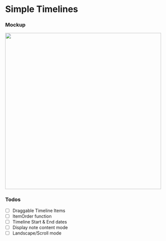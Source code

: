 # Simple Timelines

### Mockup
 
<img src="https://github.com/santosh-limbu/simple-timelines/assets/44482928/cc84dd64-3146-43d9-9b34-892c40155e5f" width="500">

### Todos
- [ ] Draggable Timeline Items
- [ ] ItemOrder function 
- [ ] Timeline Start & End dates
- [ ] Display note content mode
- [ ] Landscape/Scroll mode
